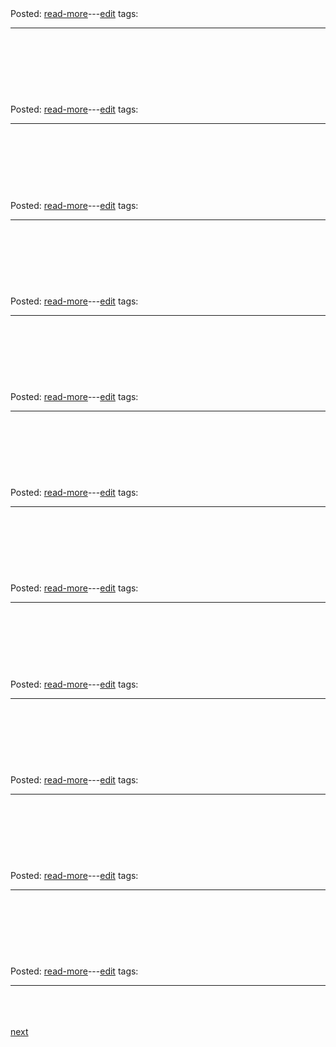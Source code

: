 
<h1><a class="readmorelink" href="git/oldposts/cob102.md"></a></h1>

<br>
<div class='readmore'>
Posted: 
<a class="readmorelink" href="git/oldposts/cob102.md">read-more</a>---<a class="editlink" target="_blank" href="/hugo/admin/scripts/edit.sh?file=git/oldposts/cob102.md&cmd=open">edit</a>
tags: 
<hr>
<br><br><br>
</div>
<h1><a class="readmorelink" href="git/oldposts/cob101.md"></a></h1>

<br>
<div class='readmore'>
Posted: 
<a class="readmorelink" href="git/oldposts/cob101.md">read-more</a>---<a class="editlink" target="_blank" href="/hugo/admin/scripts/edit.sh?file=git/oldposts/cob101.md&cmd=open">edit</a>
tags: 
<hr>
<br><br><br>
</div>
<h1><a class="readmorelink" href="git/oldposts/cob100.md"></a></h1>

<br>
<div class='readmore'>
Posted: 
<a class="readmorelink" href="git/oldposts/cob100.md">read-more</a>---<a class="editlink" target="_blank" href="/hugo/admin/scripts/edit.sh?file=git/oldposts/cob100.md&cmd=open">edit</a>
tags: 
<hr>
<br><br><br>
</div>
<h1><a class="readmorelink" href="git/oldposts/cob099.md"></a></h1>

<br>
<div class='readmore'>
Posted: 
<a class="readmorelink" href="git/oldposts/cob099.md">read-more</a>---<a class="editlink" target="_blank" href="/hugo/admin/scripts/edit.sh?file=git/oldposts/cob099.md&cmd=open">edit</a>
tags: 
<hr>
<br><br><br>
</div>
<h1><a class="readmorelink" href="git/oldposts/cob098.md"></a></h1>

<br>
<div class='readmore'>
Posted: 
<a class="readmorelink" href="git/oldposts/cob098.md">read-more</a>---<a class="editlink" target="_blank" href="/hugo/admin/scripts/edit.sh?file=git/oldposts/cob098.md&cmd=open">edit</a>
tags: 
<hr>
<br><br><br>
</div>
<h1><a class="readmorelink" href="git/oldposts/cob097.md"></a></h1>

<br>
<div class='readmore'>
Posted: 
<a class="readmorelink" href="git/oldposts/cob097.md">read-more</a>---<a class="editlink" target="_blank" href="/hugo/admin/scripts/edit.sh?file=git/oldposts/cob097.md&cmd=open">edit</a>
tags: 
<hr>
<br><br><br>
</div>
<h1><a class="readmorelink" href="git/oldposts/cob096.md"></a></h1>

<br>
<div class='readmore'>
Posted: 
<a class="readmorelink" href="git/oldposts/cob096.md">read-more</a>---<a class="editlink" target="_blank" href="/hugo/admin/scripts/edit.sh?file=git/oldposts/cob096.md&cmd=open">edit</a>
tags: 
<hr>
<br><br><br>
</div>
<h1><a class="readmorelink" href="git/oldposts/cob095.md"></a></h1>

<br>
<div class='readmore'>
Posted: 
<a class="readmorelink" href="git/oldposts/cob095.md">read-more</a>---<a class="editlink" target="_blank" href="/hugo/admin/scripts/edit.sh?file=git/oldposts/cob095.md&cmd=open">edit</a>
tags: 
<hr>
<br><br><br>
</div>
<h1><a class="readmorelink" href="git/oldposts/cob094.md"></a></h1>

<br>
<div class='readmore'>
Posted: 
<a class="readmorelink" href="git/oldposts/cob094.md">read-more</a>---<a class="editlink" target="_blank" href="/hugo/admin/scripts/edit.sh?file=git/oldposts/cob094.md&cmd=open">edit</a>
tags: 
<hr>
<br><br><br>
</div>
<h1><a class="readmorelink" href="git/oldposts/cob093.md"></a></h1>

<br>
<div class='readmore'>
Posted: 
<a class="readmorelink" href="git/oldposts/cob093.md">read-more</a>---<a class="editlink" target="_blank" href="/hugo/admin/scripts/edit.sh?file=git/oldposts/cob093.md&cmd=open">edit</a>
tags: 
<hr>
<br><br><br>
</div>
<h1><a class="readmorelink" href="git/oldposts/cob092.md"></a></h1>

<br>
<div class='readmore'>
Posted: 
<a class="readmorelink" href="git/oldposts/cob092.md">read-more</a>---<a class="editlink" target="_blank" href="/hugo/admin/scripts/edit.sh?file=git/oldposts/cob092.md&cmd=open">edit</a>
tags: 
<hr>
<br><br><br>
</div>
<a href='index35.md'>next</a>
